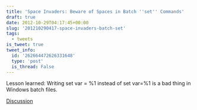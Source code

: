 ```yaml
---
title: 'Space Invaders: Beware of Spaces in Batch ''set'' Commands'
draft: true
date: 2012-10-29T04:17:45+00:00
slug: '201210290417-space-invaders-batch-set'
tags:
  - tweets
is_tweet: true
tweet_info:
  id: '262664472626331648'
  type: 'post'
  is_thread: False
---
```




Lesson learned: Writing set var = %1 instead of set var=%1 is a bad thing in Windows batch files.

[Discussion](https://x.com/sytelus/status/262664472626331648)
